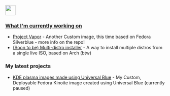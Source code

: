 
<p align="left"> <a href="https://www.github.com/tj5miniop" target="_blank" rel="noreferrer"> <picture> <source media="(prefers-color-scheme: dark)" srcset="https://raw.githubusercontent.com/danielcranney/readme-generator/main/public/icons/socials/github-dark.svg" /> <source media="(prefers-color-scheme: light)" srcset="https://raw.githubusercontent.com/danielcranney/readme-generator/main/public/icons/socials/github.svg" /> <img src="https://raw.githubusercontent.com/danielcranney/readme-generator/main/public/icons/socials/github.svg" width="32" height="32" /> </p>



### What I'm currently working on

- [Project Vapor](https://github.com/tj5miniop/project-vapor) - Another Custom image, this time based on Fedora Silverblue - more info on the repo!
- [(Soon to be) Multi-distro installer](https://github.com/tj5miniop/linux-installer) - A way to install multiple distros from a single live ISO, based on Arch (btw)
### My latest projects

- [KDE plasma images made using Universal Blue](https://github.com/tj5miniop/seabreeze-ublue-images) - My Custom, Deployable Fedora Kinoite image created using Universal Blue (currently paused)
